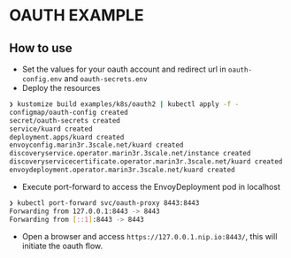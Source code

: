 # OAUTH EXAMPLE

## How to use

* Set the values for your oauth account and redirect url in `oauth-config.env` and `oauth-secrets.env`
* Deploy the resources

```bash
❯ kustomize build examples/k8s/oauth2 | kubectl apply -f -
configmap/oauth-config created
secret/oauth-secrets created
service/kuard created
deployment.apps/kuard created
envoyconfig.marin3r.3scale.net/kuard created
discoveryservice.operator.marin3r.3scale.net/instance created
discoveryservicecertificate.operator.marin3r.3scale.net/kuard created
envoydeployment.operator.marin3r.3scale.net/kuard created
```

* Execute port-forward to access the EnvoyDeployment pod in localhost

```bash
❯ kubectl port-forward svc/oauth-proxy 8443:8443
Forwarding from 127.0.0.1:8443 -> 8443
Forwarding from [::1]:8443 -> 8443
```

* Open a browser and access `https://127.0.0.1.nip.io:8443/`, this will initiate the oauth flow.
